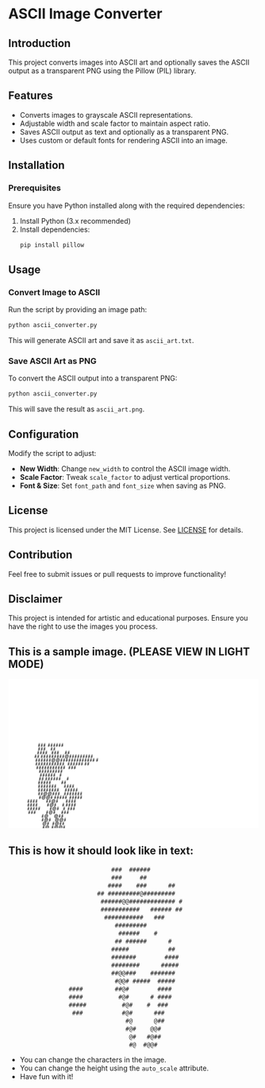 # ASCII Image Converter

## Introduction
This project converts images into ASCII art and optionally saves the ASCII output as a transparent PNG using the Pillow (PIL) library.

## Features
- Converts images to grayscale ASCII representations.
- Adjustable width and scale factor to maintain aspect ratio.
- Saves ASCII output as text and optionally as a transparent PNG.
- Uses custom or default fonts for rendering ASCII into an image.

## Installation
### Prerequisites
Ensure you have Python installed along with the required dependencies:

1. Install Python (3.x recommended)
2. Install dependencies:
   ```sh
   pip install pillow
   ```

## Usage
### Convert Image to ASCII
Run the script by providing an image path:
```sh
python ascii_converter.py
```
This will generate ASCII art and save it as `ascii_art.txt`.

### Save ASCII Art as PNG
To convert the ASCII output into a transparent PNG:
```sh
python ascii_converter.py
```
This will save the result as `ascii_art.png`.

## Configuration
Modify the script to adjust:
- **New Width**: Change `new_width` to control the ASCII image width.
- **Scale Factor**: Tweak `scale_factor` to adjust vertical proportions.
- **Font & Size**: Set `font_path` and `font_size` when saving as PNG.

## License
This project is licensed under the MIT License. See [LICENSE](LICENSE) for details.

## Contribution
Feel free to submit issues or pull requests to improve functionality!

## Disclaimer
This project is intended for artistic and educational purposes. Ensure you have the right to use the images you process.

## This is a sample image. (PLEASE VIEW IN LIGHT MODE)
<img src="https://github.com/roshaanmehar/ASCII-Art/blob/main/ascii_art.png" alt="sample ascii art" height="300">

## This is how it should look like in text:



                                 ###  ######                                    
                                 ###     ##                                     
                                ####    ###      ##                             
                             ## #########@#########                             
                              ######@@############# #                           
                              ###########   ###### ##                           
                               ###########   ###                                
                                  #########                                     
                                   ######    #                                  
                                  ## ######      #                              
                                 #####           ##                             
                                 #######        ####                            
                                 ########      #####                            
                                 ##@@###    #######                             
                                  #@@# #####  #####                             
                     ####         ##@#        ####                              
                     ####          #@#      # ####                              
                     #####          #@#    #  ###                               
                      ###           #@#      ###                                
                                     #@      @##                                
                                     #@#    @@#                                 
                                      @#   #@##                                 
                                      #@  #@@#                                  



- You can change the characters in the image.
- You can change the height using the ```` auto_scale ```` attribute.
- Have fun with it!
